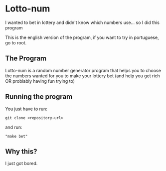 # Lotto-num
I wanted to bet in lottery and didn't know which numbers use... so I did this program

This is the english version of the program, if you want to try in portuguese, go to root.

## The Program

Lotto-num is a random number generator program that helps you to choose the numbers wanted for you to make your lottery bet (and help you get rich OR problably having fun trying to)

## Running the program

You just have to run:

```git clone <repository-url>```

and run: 

```"make bet"```

## Why this?

I just got bored.
